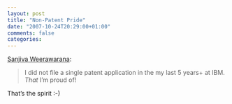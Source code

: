 ```yaml
---
layout: post
title: "Non-Patent Pride"
date: "2007-10-24T20:29:00+01:00"
comments: false
categories: 
---
```


<p><a href="http://www.bloglines.com/blog/sanjiva?id=254">Sanjiva Weerawarana</a>:</p>

<blockquote>
<p>I did not file a single patent application in the my last 5 years+ at IBM. <i>That</i> I&#8217;m proud of!</p>
</blockquote>

<p>That&#8217;s the spirit :-)</p>


